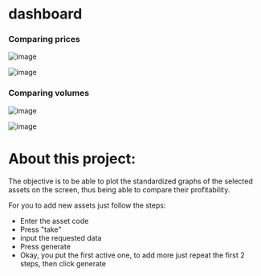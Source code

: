 # dashboard

### Comparing prices

![image](https://user-images.githubusercontent.com/48841448/86982930-cbe49d80-c160-11ea-9551-ae3af26baee9.png)

![image](https://user-images.githubusercontent.com/48841448/86982955-e585e500-c160-11ea-8e7a-74c708f05d96.png)

### Comparing volumes

![image](https://user-images.githubusercontent.com/48841448/86983396-23cfd400-c162-11ea-907e-640147f746ba.png)

![image](https://user-images.githubusercontent.com/48841448/86983416-334f1d00-c162-11ea-8589-908d0cba6a59.png)

# About this project:

The objective is to be able to plot the standardized graphs of the selected assets on the screen, thus being able to compare their profitability.

For you to add new assets just follow the steps:
* Enter the asset code
* Press "take"
* input the requested data
* Press generate
* Okay, you put the first active one, to add more just repeat the first 2 steps, then click generate
